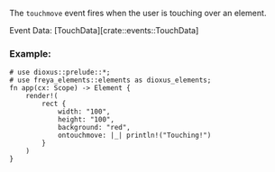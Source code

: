 The `touchmove` event fires when the user is touching over an element.

Event Data: [TouchData][crate::events::TouchData]

### Example:

```rust, no_run
# use dioxus::prelude::*;
# use freya_elements::elements as dioxus_elements;
fn app(cx: Scope) -> Element {
    render!(
        rect {
            width: "100",
            height: "100",
            background: "red",
            ontouchmove: |_| println!("Touching!")
        }
    )
}
```